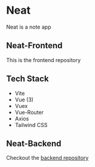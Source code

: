 # Neat

Neat is a note app

## Neat-Frontend

This is the frontend repository

## Tech Stack

-   Vite
-   Vue (3)
-   Vuex
-   Vue-Router
-   Axios
-   Tailwind CSS

## Neat-Backend

Checkout the [backend repository](https://github.com/Behnam-sn/neat-backend)
